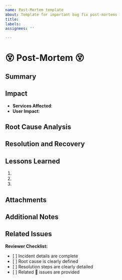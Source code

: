 ```yaml
---
name: Post-Mortem template
about: Template for important bug fix post-mortems
title:
labels:
assignees: ''

---
```


# 😵 Post-Mortem 😵

## Summary
<!-- Summarize the incident in a few sentences -->

## Impact
-    **Services Affected**: <!-- List the services or components affected by this incident -->
-    **User Impact**: <!-- Describe the impact on users or systems -->

## Root Cause Analysis
<!-- Provide a detailed explanation of the root cause of the incident -->

## Resolution and Recovery
<!-- Describe the steps taken to resolve and recover from the incident -->

## Lessons Learned
1.
2.
3.

## Attachments
<!-- Include any relevant logs, graphs, or supporting documentation -->

## Additional Notes
<!-- Add any additional information or context that may be useful -->

## Related Issues
<!-- Begin writting # and a list of issues should appear. Link each related one. -->

**Reviewer Checklist:**
-    [ ] Incident details are complete
-    [ ] Root cause is clearly defined
-    [ ] Resolution steps are clearly detailed
-    [ ] Related 🐛 issues are provided
